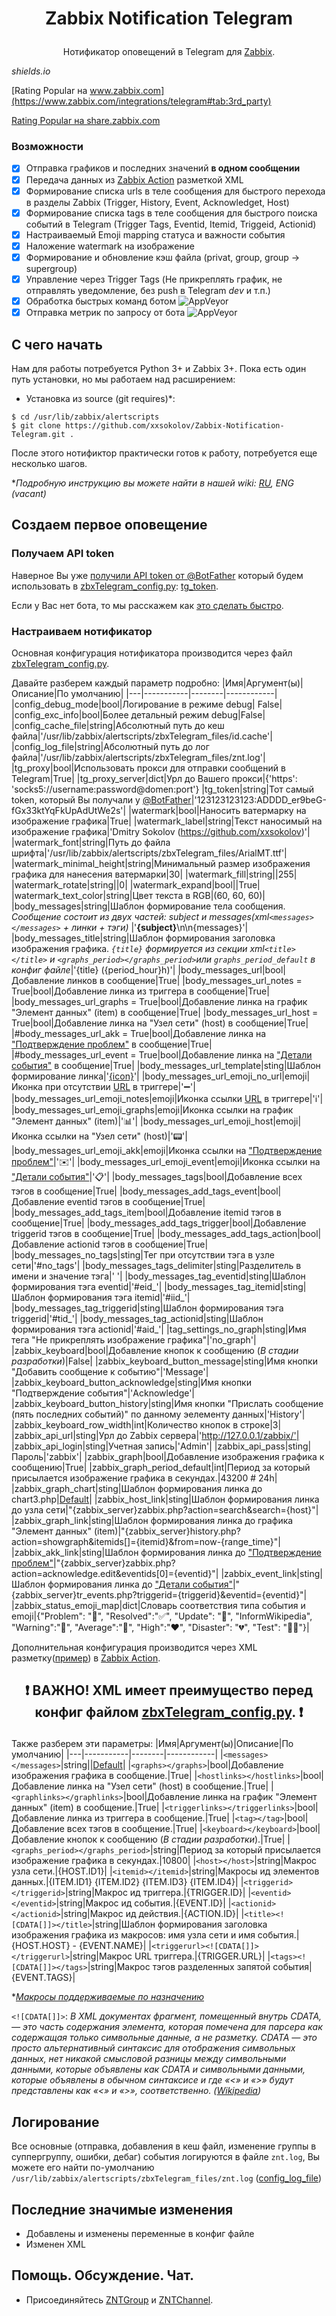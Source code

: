 # <p align="center">Zabbix Notification Telegram

<p align="center">Нотификатор оповещений в Telegram для <a href="https://www.zabbix.com/features#notification">Zabbix</a>.

_shields.io_

[Rating Popular на www.zabbix.com](https://www.zabbix.com/integrations/telegram#tab:3rd_party)

[Rating Popular на share.zabbix.com](https://share.zabbix.com/zabbix-tools-and-utilities/cat-notifications/zabbix-notification-telegram)

### Возможности
- [x] Отправка графиков и последних значений **в одном сообщении**
- [x] Передача данных из [Zabbix Action](https://www.zabbix.com/documentation/current/manual/config/notifications/action) разметкой XML 
- [x] Формирование списка urls в теле сообщения для быстрого перехода в разделы Zabbix (Trigger, History, Event, Acknowledget, Host)
- [x] Формирование списка tags в теле сообщения для быстрого поиска событий в Telegram (Trigger Tags, Eventid, Itemid, Triggeid, Actionid)
- [x] Настраиваемый Emoji mapping статуса и важности события
- [x] Наложение watermark на изображение
- [x] Формирование и обновление кэш файла (privat, group, group -> supergroup)
- [x] Управление через Trigger Tags (Не прикреплять график, не отправлять уведомление, без push в Telegram *dev* и т.п.)
- [x] Обработка быстрых команд ботом <img alt="AppVeyor" src="https://img.shields.io/static/v1?label=status&message=beta&color=yellow?logo=appveyor">
- [x] Отправка метрик по запросу от бота <img alt="AppVeyor" src="https://img.shields.io/static/v1?label=status&message=beta&color=yellow?logo=appveyor">

## С чего начать
Нам для работы потребуется Python 3+ и Zabbix 3+. Пока есть один путь установки, но мы работаем над расширением:
* Установка из source (git requires)*:
```
$ cd /usr/lib/zabbix/alertscripts
$ git clone https://github.com/xxsokolov/Zabbix-Notification-Telegram.git .
```
После этого нотификтор практически готов к работу, потребуется еще несколько шагов.

**Подробную инструкцию вы можете найти в нашей wiki: [RU](https://github.com/xxsokolov/Zabbix-Notification-Telegram/wiki/Установка-нотификатора-Zabbix-Notification-Telegram), ENG (vacant)*


## Создаем первое оповещение
### Получаем API token

Наверное Вы уже [получили API token от @BotFather](https://core.telegram.org/bots#botfather) который будем использовать в [zbxTelegram_config.py](https://github.com/xxsokolov/Zabbix-Notification-Telegram/blob/master/zbxTelegram_config.example.py): [tg_token](https://github.com/xxsokolov/Zabbix-Notification-Telegram/blob/master/zbxTelegram_config.example.py#L19).

Если у Вас нет бота, то мы расскажем как [это сделать быстро](https://github.com/xxsokolov/Zabbix-Notification-Telegram/wiki/Регистрация-нового-бота-в-Telegram).

### Настраиваем нотификатор

Основная конфигурация нотификатора производится через файл [zbxTelegram_config.py](https://github.com/xxsokolov/Zabbix-Notification-Telegram/blob/master/zbxTelegram_config.example.py). 

Давайте разберем каждый параметр подробно:
|Имя|Аргумент(ы)|Описание|По умолчанию|
|---|-----------|--------|------------|
|config_debug_mode|bool|Логирование в режиме debug| False|
|config_exc_info|bool|Более детальный режим debug|False|
|config_cache_file|string|Абсолютный путь до кеш файла|'/usr/lib/zabbix/alertscripts/zbxTelegram_files/id.cache'|
|config_log_file|string|Абсолютный путь до лог файла|'/usr/lib/zabbix/alertscripts/zbxTelegram_files/znt.log'|
|tg_proxy|bool|Использовать прокси для отправки сообщений в Telegram|True|
|tg_proxy_server|dict|Урл до Вашего прокси|{'https': 'socks5://username:password@domen:port'}
|tg_token|string|Тот самый token, который Вы получали у [@BotFather](https://core.telegram.org/bots#botfather)|'123123123123:ADDDD_er9beG-fGx33ktYqFkUpAdUtWe2s'|
|watermark|bool|Наносить ватермарку на изображение графика|True|
|watermark_label|string|Текст наносимый на изображение графика|'Dmitry Sokolov (https://github.com/xxsokolov)'|
|watermark_font|string|Путь до файла шрифта|'/usr/lib/zabbix/alertscripts/zbxTelegram_files/ArialMT.ttf'|
|watermark_minimal_height|string|Минимальный размер изображения графика для нанесения ватермарки|30|
|watermark_fill|string||255|
|watermark_rotate|string||0|
|watermark_expand|bool||True|
|watermark_text_color|string|Цвет текста в RGB|(60, 60, 60)|
|body_messages|string|Шаблон формирование тела сообщения. *Сообщение состоит из двух частей: subject и messages(xml```<messages></messages>``` + линки + тэги)* |'<b>{subject}</b>\n\n{messages}'|
|body_messages_title|string|Шаблон формирования заголовка изображения графика.  *```{title}``` формируется из секции xml```<title></title>``` и ```<graphs_period></graphs_period>```или ```graphs_period_default``` в конфиг файле*|'{title} ({period_hour}h)'|
|body_messages_url|bool|Добавление линков в сообщение|True|
|body_messages_url_notes = True|bool|Добавление линка из триггера в сообщение|True|
|body_messages_url_graphs = True|bool|Добавление линка на график "Элемент данных" (item) в сообщение|True|
|body_messages_url_host = True|bool|Добавление линка на "Узел сети" (host) в сообщение|True|
|#body_messages_url_akk = True|bool|Добавление линка на ["Подтверждение проблем"](https://www.zabbix.com/documentation/current/ru/manual/acknowledges) в сообщение|True|
|#body_messages_url_event = True|bool|Добавление линка на ["Детали события"](https://www.zabbix.com/documentation/3.0/manual/web_interface/frontend_sections/monitoring/events) в сообщение|True|
|body_messages_url_template|sting|Шаблон формирование линка|'<a href="{url}">{icon}</a>'|
|body_messages_url_emoji_no_url|emoji|Иконка при отсутствии [URL](https://www.zabbix.com/documentation/current/ru/manual/config/triggers/trigger) в триггере|'➖'|
|body_messages_url_emoji_notes|emoji|Иконка ссылки [URL](https://www.zabbix.com/documentation/current/ru/manual/config/triggers/trigger) в триггере|'ℹ️'|
|body_messages_url_emoji_graphs|emoji|Иконка ссылки на график "Элемент данных" (item)|'📊'|
|body_messages_url_emoji_host|emoji|Иконка ссылки на "Узел сети" (host)|'📟'|
|body_messages_url_emoji_akk|emoji|Иконка ссылки на ["Подтверждение проблем"](https://www.zabbix.com/documentation/current/ru/manual/acknowledges)|'✉️'|
|body_messages_url_emoji_event|emoji|Иконка ссылки на ["Детали события"](https://www.zabbix.com/documentation/3.0/manual/web_interface/frontend_sections/monitoring/events)|'📋'|
|body_messages_tags|bool|Добавление всех тэгов в сообщение|True|
|body_messages_add_tags_event|bool|Добавление eventid тэгов в сообщение|True|
|body_messages_add_tags_item|bool|Добавление itemid тэгов в сообщение|True|
|body_messages_add_tags_trigger|bool|Добавление triggerid тэгов в сообщение|True|
|body_messages_add_tags_action|bool|Добавление actionid тэгов в сообщение|True|
|body_messages_no_tags|sting|Тег при отсутствии тэга в узле сети|'#no_tags'|
|body_messages_tags_delimiter|sting|Разделитель в имени и значение тэга|' '|
|body_messages_tag_eventid|sting|Шаблон формирования тэга eventid|'#eid_'|
|body_messages_tag_itemid|sting|Шаблон формирования тэга itemid|'#iid_'|
|body_messages_tag_triggerid|sting|Шаблон формирования тэга triggerid|'#tid_'|
|body_messages_tag_actionid|sting|Шаблон формирования тэга actionid|'#aid_'|
|tag_settings_no_graph|sting|Имя тега "Не прикреплять изображение графика"|'no_graph'|
|zabbix_keyboard|bool|Добавление кнопок к сообщению (*В стадии разработки*)|False|
|zabbix_keyboard_button_message|sting|Имя кнопки "Добавить сообщение к событию"|'Message'|
|zabbix_keyboard_button_acknowledge|sting|Имя кнопки "Подтверждение события"|'Acknowledge'|
|zabbix_keyboard_button_history|sting|Имя кнопки "Прислать сообщение (пять последних событий)" по данному эелементу данных|'History'|
|zabbix_keyboard_row_width|int|Количество кнопок в строке|3|
|zabbix_api_url|sting|Урл до Zabbix сервера|'http://127.0.0.1/zabbix/'|
|zabbix_api_login|sting|Учетная запись|'Admin'|
|zabbix_api_pass|sting|Пароль|'zabbix'|
|zabbix_graph|bool|Добавление изображения графика к сообщению|True|
|zabbix_graph_period_default|int|Период за который присылается изображение графика в секундах.|43200  # 24h|
|zabbix_graph_chart|sting|Шаблон формирования линка до chart3.php|[Default](https://github.com/xxsokolov/Zabbix-Notification-Telegram/blob/master/zbxTelegram_config.example.py#L65)|
|zabbix_host_link|sting|Шаблон формирования линка до узла сети|"{zabbix_server}zabbix.php?action=search&search={host}"|
|zabbix_graph_link|sting|Шаблон формирования линка до графика "Элемент данных" (item)|"{zabbix_server}history.php?action=showgraph&itemids[]={itemid}&from=now-{range_time}"|
|zabbix_akk_link|sting|Шаблон формирования линка до ["Подтверждение проблем"](https://www.zabbix.com/documentation/current/ru/manual/acknowledges)|"{zabbix_server}zabbix.php?action=acknowledge.edit&eventids[0]={eventid}"|
|zabbix_event_link|sting|Шаблон формирования линка до ["Детали события"](https://www.zabbix.com/documentation/3.0/manual/web_interface/frontend_sections/monitoring/events)|"{zabbix_server}tr_events.php?triggerid={triggerid}&eventid={eventid}"|
|zabbix_status_emoji_map|dict|Словарь соответствия типа события и emoji|{"Problem": "🚨", "Resolved":"✅", "Update": "🚧", "InformWikipedia", "Warning":"💛", "Average":"🧡", "High":"❤️", "Disaster": "💔", "Test": "🚽💩"}|


Дополнительная конфигурация производится через XML разметку([пример](https://github.com/xxsokolov/Zabbix-Notification-Telegram/blob/master/actions.example)) в [Zabbix Action](https://www.zabbix.com/documentation/current/manual/config/notifications/action).

## <p align="center"> :exclamation: ВАЖНО! XML имеет преимущество перед конфиг файлом [zbxTelegram_config.py](https://github.com/xxsokolov/Zabbix-Notification-Telegram/blob/master/zbxTelegram_config.example.py). :exclamation:

Также разберем эти параметры:
|Имя|Аргумент(ы)|Описание|По умолчанию|
|---|-----------|--------|------------|
|```<messages></messages>```|string||[Default](https://github.com/xxsokolov/Zabbix-Notification-Telegram/blob/master/actions.example#L4)|
|```<graphs></graphs>```|bool|Добавление изображения графика в сообщение.|True|
|```<hostlinks></hostlinks>```|bool|Добавление линка на "Узел сети" (host) в сообщение.|True|
|```<graphlinks></graphlinks>```|bool|Добавление линка на график "Элемент данных" (item) в сообщение.|True|
|```<triggerlinks></triggerlinks>```|bool|Добавление линка из триггера в сообщение.|True|
|```<tag></tag>```|bool|Добавление всех тэгов в сообщение.|True|
|```<keyboard></keyboard>```|bool|Добавление кнопок к сообщению (*В стадии разработки*).|True|
|```<graphs_period></graphs_period>```|string|Период за который присылается изображение графика в секундах.|10800|
|```<host></host>```|string|Макрос узла сети.|{HOST.ID1}|
|```<itemid></itemid>```|string|Макросы ид элементов данных.|{ITEM.ID1} {ITEM.ID2} {ITEM.ID3} {ITEM.ID4}|
|```<triggerid></triggerid>```|string|Макрос ид триггера.|{TRIGGER.ID}|
|```<eventid></eventid>```|string|Макрос ид события.|{EVENT.ID}|
|```<actionid></actionid>```|string|Макрос ид действия.|{ACTION.ID}|
|```<title><![CDATA[]]></title>```|string|Шаблон формирования заголовка изображения графика из макросов: имя узла сети и имя события.|{HOST.HOST} - {EVENT.NAME}|
|```<triggerurl><![CDATA[]]></triggerurl>```|string|Макрос URL триггера.|{TRIGGER.URL}|
|```<tags><![CDATA[]]></tags>```|string|Макрос тэгов разделенных запятой события|{EVENT.TAGS}|

**[Макросы поддерживаемые по назначению](https://www.zabbix.com/documentation/current/ru/manual/appendix/macros/supported_by_location)*

```<![CDATA[]]>```:
_В XML документах фрагмент, помещенный внутрь CDATA, — это часть содержания элемента, которая помечена для парсера как содержащая только символьные данные, а не разметку. CDATA — это просто альтернативный синтаксис для отображения символьных данных, нет никакой смысловой разницы между символьными данными, которые объявлены как CDATA и символьными данными, которые объявлены в обычном синтаксисе и где «<» и «>» будут представлены как «&lt;» и «&gt;», соответственно. ([Wikipedia](https://ru.wikipedia.org/wiki/CDATA))_


## Логирование

Все основные (отправка, добавления в кеш файл, изменение группы в суппергруппу, ошибки, дебаг) события логируются в файле ```znt.log```, Вы можете его найти по-умолчанию ```/usr/lib/zabbix/alertscripts/zbxTelegram_files/znt.log``` ([config_log_file](https://github.com/xxsokolov/Zabbix-Notification-Telegram/blob/master/zbxTelegram_config.example.py#L15))


## Последние значимые изменения

* Добавлены и изменены переменные в конфиг файле
* Изменен XML


## Помощь. Обсуждение. Чат.

* Присоединяйтесь [ZNTGroup](https://t.me/ZbxNTg) и [ZNTChannel](https://t.me/ZNTChannel).

